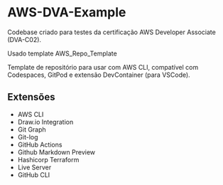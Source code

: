 # AWS-DVA-Example

Codebase criado para testes da certificação AWS Developer Associate (DVA-C02).

Usado template AWS_Repo_Template

Template de repositório para usar com AWS CLI, compatível com Codespaces, GitPod e extensão DevContainer (para VSCode).

## Extensões
* AWS CLI
* Draw.io Integration
* Git Graph
* Git-log
* GitHub Actions
* Github Markdown Preview
* Hashicorp Terraform
* Live Server
* GitHub CLI